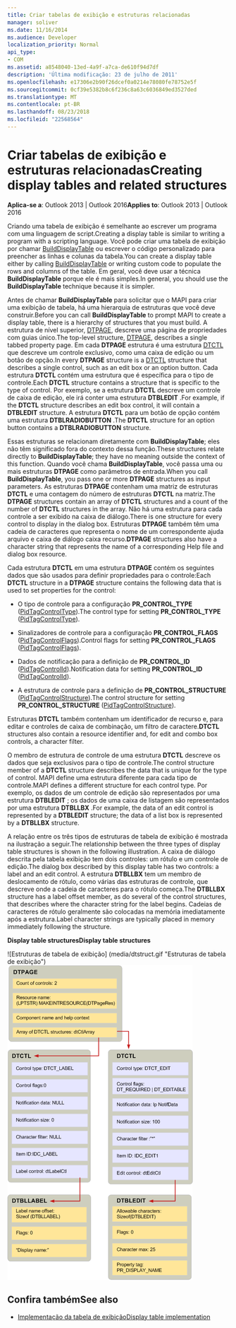 ```yaml
---
title: Criar tabelas de exibição e estruturas relacionadas
manager: soliver
ms.date: 11/16/2014
ms.audience: Developer
localization_priority: Normal
api_type:
- COM
ms.assetid: a8548040-13ed-4a9f-a7ca-de610f94d7df
description: 'Última modificação: 23 de julho de 2011'
ms.openlocfilehash: e17306e2b90f26dcef0a0214e78080fe78752e5f
ms.sourcegitcommit: 0cf39e5382b8c6f236c8a63c6036849ed3527ded
ms.translationtype: MT
ms.contentlocale: pt-BR
ms.lasthandoff: 08/23/2018
ms.locfileid: "22568564"
---
```

# <a name="creating-display-tables-and-related-structures"></a><span data-ttu-id="da1c7-103">Criar tabelas de exibição e estruturas relacionadas</span><span class="sxs-lookup"><span data-stu-id="da1c7-103">Creating display tables and related structures</span></span>
  
<span data-ttu-id="da1c7-104">**Aplica-se a**: Outlook 2013 | Outlook 2016</span><span class="sxs-lookup"><span data-stu-id="da1c7-104">**Applies to**: Outlook 2013 | Outlook 2016</span></span> 
  
<span data-ttu-id="da1c7-105">Criando uma tabela de exibição é semelhante ao escrever um programa com uma linguagem de script.</span><span class="sxs-lookup"><span data-stu-id="da1c7-105">Creating a display table is similar to writing a program with a scripting language.</span></span> <span data-ttu-id="da1c7-106">Você pode criar uma tabela de exibição por chamar [BuildDisplayTable](builddisplaytable.md) ou escrever o código personalizado para preencher as linhas e colunas da tabela.</span><span class="sxs-lookup"><span data-stu-id="da1c7-106">You can create a display table either by calling [BuildDisplayTable](builddisplaytable.md) or writing custom code to populate the rows and columns of the table.</span></span> <span data-ttu-id="da1c7-107">Em geral, você deve usar a técnica **BuildDisplayTable** porque ele é mais simples.</span><span class="sxs-lookup"><span data-stu-id="da1c7-107">In general, you should use the **BuildDisplayTable** technique because it is simpler.</span></span> 
  
<span data-ttu-id="da1c7-108">Antes de chamar **BuildDisplayTable** para solicitar que o MAPI para criar uma exibição de tabela, há uma hierarquia de estruturas que você deve construir.</span><span class="sxs-lookup"><span data-stu-id="da1c7-108">Before you can call **BuildDisplayTable** to prompt MAPI to create a display table, there is a hierarchy of structures that you must build.</span></span> <span data-ttu-id="da1c7-109">A estrutura de nível superior, [DTPAGE](dtpage.md), descreve uma página de propriedades com guias único.</span><span class="sxs-lookup"><span data-stu-id="da1c7-109">The top-level structure, [DTPAGE](dtpage.md), describes a single tabbed property page.</span></span> <span data-ttu-id="da1c7-110">Em cada **DTPAGE** estrutura é uma estrutura [DTCTL](dtctl.md) que descreve um controle exclusivo, como uma caixa de edição ou um botão de opção.</span><span class="sxs-lookup"><span data-stu-id="da1c7-110">In every **DTPAGE** structure is a [DTCTL](dtctl.md) structure that describes a single control, such as an edit box or an option button.</span></span> <span data-ttu-id="da1c7-111">Cada estrutura **DTCTL** contém uma estrutura que é específica para o tipo de controle.</span><span class="sxs-lookup"><span data-stu-id="da1c7-111">Each **DTCTL** structure contains a structure that is specific to the type of control.</span></span> <span data-ttu-id="da1c7-112">Por exemplo, se a estrutura **DTCTL** descreve um controle de caixa de edição, ele irá conter uma estrutura **DTBLEDIT** .</span><span class="sxs-lookup"><span data-stu-id="da1c7-112">For example, if the **DTCTL** structure describes an edit box control, it will contain a **DTBLEDIT** structure.</span></span> <span data-ttu-id="da1c7-113">A estrutura **DTCTL** para um botão de opção contém uma estrutura **DTBLRADIOBUTTON** .</span><span class="sxs-lookup"><span data-stu-id="da1c7-113">The **DTCTL** structure for an option button contains a **DTBLRADIOBUTTON** structure.</span></span> 
  
<span data-ttu-id="da1c7-114">Essas estruturas se relacionam diretamente com **BuildDisplayTable**; eles não têm significado fora do contexto dessa função.</span><span class="sxs-lookup"><span data-stu-id="da1c7-114">These structures relate directly to **BuildDisplayTable**; they have no meaning outside the context of this function.</span></span> <span data-ttu-id="da1c7-115">Quando você chama **BuildDisplayTable**, você passa uma ou mais estruturas **DTPAGE** como parâmetros de entrada.</span><span class="sxs-lookup"><span data-stu-id="da1c7-115">When you call **BuildDisplayTable**, you pass one or more **DTPAGE** structures as input parameters.</span></span> <span data-ttu-id="da1c7-116">As estruturas **DTPAGE** contenham uma matriz de estruturas **DTCTL** e uma contagem do número de estruturas **DTCTL** na matriz.</span><span class="sxs-lookup"><span data-stu-id="da1c7-116">The **DTPAGE** structures contain an array of **DTCTL** structures and a count of the number of **DTCTL** structures in the array.</span></span> <span data-ttu-id="da1c7-117">Não há uma estrutura para cada controle a ser exibido na caixa de diálogo.</span><span class="sxs-lookup"><span data-stu-id="da1c7-117">There is one structure for every control to display in the dialog box.</span></span> <span data-ttu-id="da1c7-118">Estruturas **DTPAGE** também têm uma cadeia de caracteres que representa o nome de um correspondente ajuda arquivo e caixa de diálogo caixa recurso.</span><span class="sxs-lookup"><span data-stu-id="da1c7-118">**DTPAGE** structures also have a character string that represents the name of a corresponding Help file and dialog box resource.</span></span> 
  
<span data-ttu-id="da1c7-119">Cada estrutura **DTCTL** em uma estrutura **DTPAGE** contém os seguintes dados que são usados para definir propriedades para o controle:</span><span class="sxs-lookup"><span data-stu-id="da1c7-119">Each **DTCTL** structure in a **DTPAGE** structure contains the following data that is used to set properties for the control:</span></span> 
  
- <span data-ttu-id="da1c7-120">O tipo de controle para a configuração **PR_CONTROL_TYPE** ([PidTagControlType](pidtagcontroltype-canonical-property.md)).</span><span class="sxs-lookup"><span data-stu-id="da1c7-120">The control type for setting **PR_CONTROL_TYPE** ([PidTagControlType](pidtagcontroltype-canonical-property.md)).</span></span>
    
- <span data-ttu-id="da1c7-121">Sinalizadores de controle para a configuração **PR_CONTROL_FLAGS** ([PidTagControlFlags](pidtagcontrolflags-canonical-property.md)).</span><span class="sxs-lookup"><span data-stu-id="da1c7-121">Control flags for setting **PR_CONTROL_FLAGS** ([PidTagControlFlags](pidtagcontrolflags-canonical-property.md)).</span></span>
    
- <span data-ttu-id="da1c7-122">Dados de notificação para a definição de **PR_CONTROL_ID** ([PidTagControlId](pidtagcontrolid-canonical-property.md)).</span><span class="sxs-lookup"><span data-stu-id="da1c7-122">Notification data for setting **PR_CONTROL_ID** ([PidTagControlId](pidtagcontrolid-canonical-property.md)).</span></span>
    
- <span data-ttu-id="da1c7-123">A estrutura de controle para a definição de **PR_CONTROL_STRUCTURE** ([PidTagControlStructure](pidtagcontrolstructure-canonical-property.md)).</span><span class="sxs-lookup"><span data-stu-id="da1c7-123">The control structure for setting **PR_CONTROL_STRUCTURE** ([PidTagControlStructure](pidtagcontrolstructure-canonical-property.md)).</span></span>
    
<span data-ttu-id="da1c7-124">Estruturas **DTCTL** também contenham um identificador de recurso e, para editar e controles de caixa de combinação, um filtro de caractere.</span><span class="sxs-lookup"><span data-stu-id="da1c7-124">**DTCTL** structures also contain a resource identifier and, for edit and combo box controls, a character filter.</span></span> 
  
<span data-ttu-id="da1c7-125">O membro de estrutura de controle de uma estrutura **DTCTL** descreve os dados que seja exclusivos para o tipo de controle.</span><span class="sxs-lookup"><span data-stu-id="da1c7-125">The control structure member of a **DTCTL** structure describes the data that is unique for the type of control.</span></span> <span data-ttu-id="da1c7-126">MAPI define uma estrutura diferente para cada tipo de controle.</span><span class="sxs-lookup"><span data-stu-id="da1c7-126">MAPI defines a different structure for each control type.</span></span> <span data-ttu-id="da1c7-127">Por exemplo, os dados de um controle de edição são representados por uma estrutura **DTBLEDIT** ; os dados de uma caixa de listagem são representados por uma estrutura **DTBLLBX** .</span><span class="sxs-lookup"><span data-stu-id="da1c7-127">For example, the data of an edit control is represented by a **DTBLEDIT** structure; the data of a list box is represented by a **DTBLLBX** structure.</span></span> 
  
<span data-ttu-id="da1c7-128">A relação entre os três tipos de estruturas de tabela de exibição é mostrada na ilustração a seguir.</span><span class="sxs-lookup"><span data-stu-id="da1c7-128">The relationship between the three types of display table structures is shown in the following illustration.</span></span> <span data-ttu-id="da1c7-129">A caixa de diálogo descrita pela tabela exibição tem dois controles: um rótulo e um controle de edição.</span><span class="sxs-lookup"><span data-stu-id="da1c7-129">The dialog box described by this display table has two controls: a label and an edit control.</span></span> <span data-ttu-id="da1c7-130">A estrutura **DTBLLBX** tem um membro de deslocamento de rótulo, como várias das estruturas de controle, que descreve onde a cadeia de caracteres para o rótulo começa.</span><span class="sxs-lookup"><span data-stu-id="da1c7-130">The **DTBLLBX** structure has a label offset member, as do several of the control structures, that describes where the character string for the label begins.</span></span> <span data-ttu-id="da1c7-131">Cadeias de caracteres de rótulo geralmente são colocadas na memória imediatamente após a estrutura.</span><span class="sxs-lookup"><span data-stu-id="da1c7-131">Label character strings are typically placed in memory immediately following the structure.</span></span> 
  
<span data-ttu-id="da1c7-132">**Display table structures**</span><span class="sxs-lookup"><span data-stu-id="da1c7-132">**Display table structures**</span></span>
  
<span data-ttu-id="da1c7-133">![Estruturas de tabela de exibição] (media/dtstruct.gif "Estruturas de tabela de exibição")</span><span class="sxs-lookup"><span data-stu-id="da1c7-133">![Display table structures](media/dtstruct.gif "Display table structures")</span></span>
  
## <a name="see-also"></a><span data-ttu-id="da1c7-134">Confira também</span><span class="sxs-lookup"><span data-stu-id="da1c7-134">See also</span></span>

- [<span data-ttu-id="da1c7-135">Implementação da tabela de exibição</span><span class="sxs-lookup"><span data-stu-id="da1c7-135">Display table implementation</span></span>](display-table-implementation.md)

